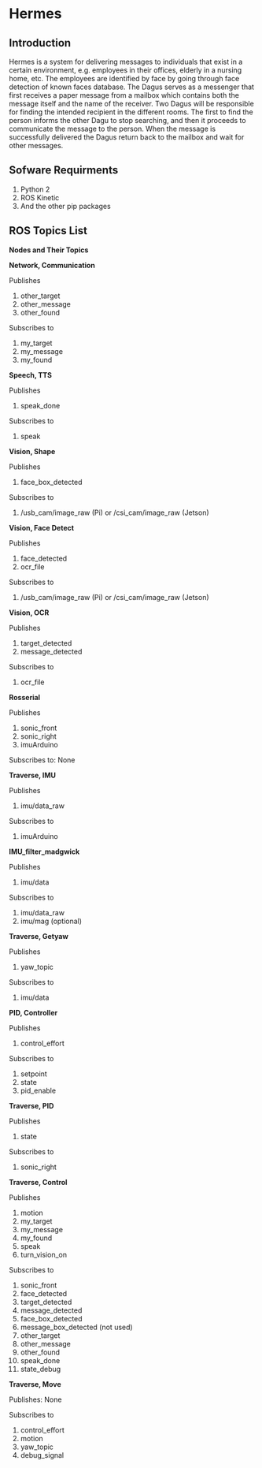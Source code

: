 # Hermes

## Introduction

Hermes is a system for delivering messages to
individuals that exist in a certain environment, e.g. employees in their offices,
elderly in a nursing home, etc. The employees are identified by face by going through face detection of known faces database. The Dagus serves as a messenger that first receives a paper message from a mailbox which contains both the message
itself and the name of the receiver. Two Dagus will be responsible for finding the
intended recipient in the different rooms. The first to find the person informs the
other Dagu to stop searching, and then it proceeds to communicate the message to
the person. When the message is successfully delivered the Dagus return back to the
mailbox and wait for other messages.

## Sofware Requirments

1. Python 2
2. ROS Kinetic 
3. And the other pip packages

## ROS Topics List

**Nodes and Their Topics**

**Network, Communication**

Publishes

1. other\_target
2. other\_message
3. other\_found

Subscribes to

1. my\_target
2. my\_message
3. my\_found

**Speech, TTS**

Publishes

1. speak\_done

Subscribes to

1. speak

**Vision, Shape**

Publishes

1. face\_box\_detected

Subscribes to

1. /usb\_cam/image\_raw (Pi) or /csi\_cam/image\_raw (Jetson)

**Vision, Face Detect**

Publishes

1. face\_detected
2. ocr\_file

Subscribes to

1. /usb\_cam/image\_raw (Pi) or /csi\_cam/image\_raw (Jetson)

**Vision,  OCR**

Publishes

1. target\_detected
2. message\_detected

Subscribes to

1. ocr\_file

**Rosserial**

Publishes

1. sonic\_front
2. sonic\_right
3. imuArduino

Subscribes to: None

**Traverse, IMU**

Publishes

1. imu/data\_raw

Subscribes to

1. imuArduino

**IMU\_filter\_madgwick**

Publishes

1. imu/data

Subscribes to

1. imu/data\_raw
2. imu/mag (optional)

**Traverse, Getyaw**

Publishes

1. yaw\_topic

Subscribes to

1. imu/data

**PID, Controller**

Publishes

1. control\_effort

Subscribes to

1. setpoint
2. state
3. pid\_enable

**Traverse, PID**

Publishes

1. state

Subscribes to

1. sonic\_right

**Traverse, Control**

Publishes

1. motion
2. my\_target
3. my\_message
4. my\_found
5. speak
6. turn\_vision\_on

Subscribes to

1. sonic\_front
2. face\_detected
3. target\_detected
4. message\_detected
5. face\_box\_detected
6. message\_box\_detected (not used)
7. other\_target
8. other\_message
9. other\_found
10. speak\_done
11. state\_debug

**Traverse, Move**

Publishes: None

Subscribes to

1. control\_effort
2. motion
3. yaw\_topic
4. debug\_signal
